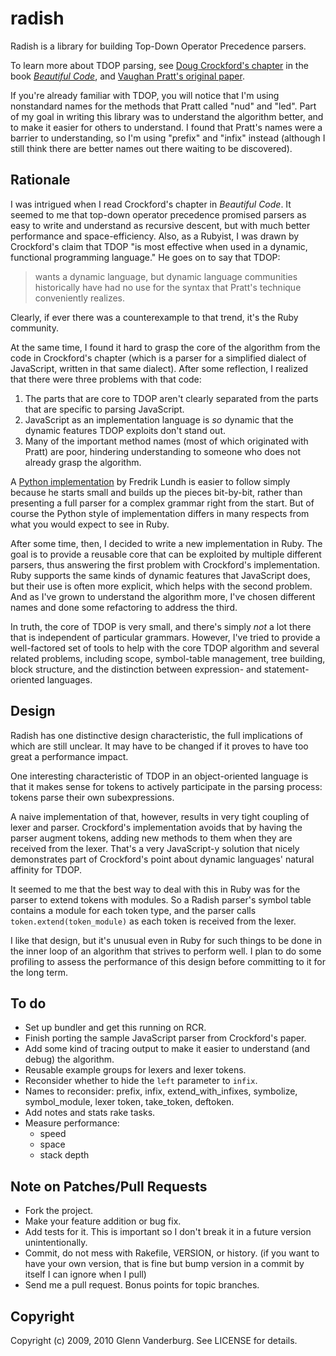 # radish

Radish is a library for building Top-Down Operator Precedence parsers.

To learn more about TDOP parsing, see
[Doug Crockford's chapter][crockford] in the book
<cite>[Beautiful Code][bc]</cite>, and
[Vaughan Pratt's original paper][pratt].

If you're already familiar with TDOP, you will notice that I'm using
nonstandard names for the methods that Pratt called "nud" and "led".
Part of my goal in writing this library was to understand the
algorithm better, and to make it easier for others to understand.
I found that Pratt's names were a barrier to understanding, so I'm
using "prefix" and "infix" instead (although I still think there
are better names out there waiting to be discovered).

## Rationale

I was intrigued when I read Crockford's chapter in <cite>Beautiful
Code</cite>.  It seemed to me that top-down operator precedence
promised parsers as easy to write and understand as recursive
descent, but with much better performance and space-efficiency.
Also, as a Rubyist, I was drawn by Crockford's claim that TDOP "is
most effective when used in a dynamic, functional programming
language." He goes on to say that TDOP:

> wants a dynamic language, but dynamic language communities
> historically have had no use for the syntax that Pratt's technique
> conveniently realizes.

Clearly, if ever there was a counterexample to that trend, it's the
Ruby community.

At the same time, I found it hard to grasp the core of the algorithm
from the code in Crockford's chapter (which is a parser for a
simplified dialect of JavaScript, written in that same dialect).
After some reflection, I realized that there were three problems
with that code:

1. The parts that are core to TDOP aren't clearly separated from
   the parts that are specific to parsing JavaScript.
2. JavaScript as an implementation language is *so* dynamic that
   the dynamic features TDOP exploits don't stand out.
3. Many of the important method names (most of which originated
   with Pratt) are poor, hindering understanding to someone who
   does not already grasp the algorithm.
   
A [Python implementation][python] by Fredrik Lundh is easier to
follow simply because he starts small and builds up the pieces
bit-by-bit, rather than presenting a full parser for a complex
grammar right from the start.  But of course the Python style of
implementation differs in many respects from what you would expect
to see in Ruby.

After some time, then, I decided to write a new implementation in
Ruby.  The goal is to provide a reusable core that can be exploited
by multiple different parsers, thus answering the first problem
with Crockford's implementation.  Ruby supports the same kinds of
dynamic features that JavaScript does, but their use is often more
explicit, which helps with the second problem.  And as I've grown
to understand the algorithm more, I've chosen different names and
done some refactoring to address the third.

In truth, the core of TDOP is very small, and there's simply *not*
a lot there that is independent of particular grammars.  However,
I've tried to provide a well-factored set of tools to help with the
core TDOP algorithm and several related problems, including scope,
symbol-table management, tree building, block structure, and the
distinction between expression- and statement-oriented languages.

## Design

Radish has one distinctive design characteristic, the full implications
of which are still unclear.  It may have to be changed if it proves
to have too great a performance impact.

One interesting characteristic of TDOP in an object-oriented language
is that it makes sense for tokens to actively participate in the
parsing process: tokens parse their own subexpressions.

A naive implementation of that, however, results in very tight
coupling of lexer and parser.  Crockford's implementation avoids
that by having the parser augment tokens, adding new methods to
them when they are received from the lexer.  That's a very JavaScript-y
solution that nicely demonstrates part of Crockford's point about
dynamic languages' natural affinity for TDOP.

It seemed to me that the best way to deal with this in Ruby was for
the parser to extend tokens with modules.  So a Radish parser's
symbol table contains a module for each token type, and the parser
calls `token.extend(token_module)` as each token is received from
the lexer.

I like that design, but it's unusual even in Ruby for such things
to be done in the inner loop of an algorithm that strives to perform
well.  I plan to do some profiling to assess the performance of
this design before committing to it for the long term.

## To do

* Set up bundler and get this running on RCR.
* Finish porting the sample JavaScript parser from Crockford's
  paper.
* Add some kind of tracing output to make it easier to understand
  (and debug) the algorithm.
* Reusable example groups for lexers and lexer tokens.
* Reconsider whether to hide the `left` parameter to `infix`.
* Names to reconsider: prefix, infix, extend_with_infixes, symbolize,
  symbol_module, lexer token, take_token, deftoken.
* Add notes and stats rake tasks.
* Measure performance:
  * speed
  * space
  * stack depth

## Note on Patches/Pull Requests

* Fork the project.
* Make your feature addition or bug fix.
* Add tests for it. This is important so I don't break it in a
  future version unintentionally.
* Commit, do not mess with Rakefile, VERSION, or history.
  (if you want to have your own version, that is fine but bump version in a commit
  by itself I can ignore when I pull)
* Send me a pull request. Bonus points for topic branches.

## Copyright

Copyright (c) 2009, 2010 Glenn Vanderburg. See LICENSE for details.

[crockford]: http://javascript.crockford.com/tdop/tdop.html
[bc]: http://oreilly.com/catalog/9780596510046
[pratt]: http://portal.acm.org/citation.cfm?id=512931
[python]: http://effbot.org/zone/simple-top-down-parsing.htm
